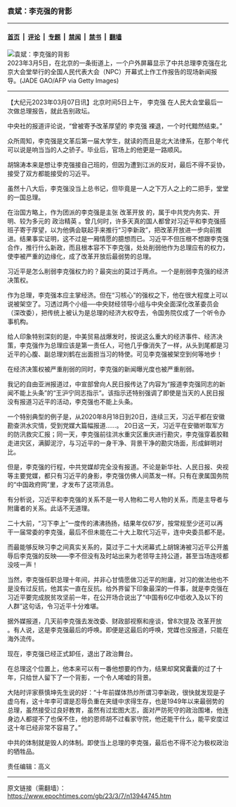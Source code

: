 ### 袁斌：李克强的背影

---

#### [首页](../../../..?n13944745) &nbsp;|&nbsp; [评论](../../../../../epoch-comment?n13944745) &nbsp;|&nbsp; [专题](../../../../../epoch-special?n13944745) &nbsp;|&nbsp; [禁闻](../../../../../epoch-news?n13944745) &nbsp;|&nbsp; [禁书](../../../../../books?n13944745) &nbsp;|&nbsp; [翻墙](https://github.com/gfw-breaker/nogfw/blob/master/README.md?n13944745)


<div><img alt="袁斌：李克强的背影" class="attachment-djy_600_400 size-djy_600_400 wp-post-image" src="https://i.epochtimes.com/assets/uploads/2023/03/id13944246-GettyImages-1247750692-600x400.jpg"/>
<div class="caption">
 2023年3月5日，在北京的一条街道上，一个户外屏幕显示了中共总理李克强在北京大会堂举行的全国人民代表大会（NPC）开幕式上作工作报告的现场新闻报导。(JADE GAO/AFP via Getty Images)
</div></div><hr/><div class="post_content" id="artbody" itemprop="articleBody">
 <!-- article content begin -->
 <p>
  【大纪元2023年03月07日讯】北京时间5日上午，
  <ok href="https://www.epochtimes.com/gb/tag/%E6%9D%8E%E5%85%8B%E5%BC%BA.html">
   李克强
  </ok>
  在人民大会堂最后一次做总理报告，就此告别政坛。
 </p>
 <p>
  中央社的报道评论说，“曾被寄予改革厚望的
  <ok href="https://www.epochtimes.com/gb/tag/%E6%9D%8E%E5%85%8B%E5%BC%BA.html">
   李克强
  </ok>
  裸退，一个时代黯然结束。”
 </p>
 <p>
  众所周知，李克强是文革后第一届大学生，就读的而且是北大法律系，在那个年代可以说是响当当的人之骄子。毕业后，官场上的他更是一路顺风。
 </p>
 <p>
  胡锦涛本来是想让李克强接自己班的，但因为遭到江派的反对，最后不得不妥协，接受了双方都能接受的习近平。
 </p>
 <p>
  虽然十八大后，李克强没当上总书记，但毕竟是一人之下万人之上的二把手，堂堂的一国总理。
 </p>
 <p>
  在治国方略上，作为团派的李克强是主张
  <ok href="https://www.epochtimes.com/gb/tag/%E6%94%B9%E9%9D%A9%E5%BC%80%E6%94%BE.html">
   改革开放
  </ok>
  的，属于中共党内务实、开明、较为多元的
  <ok href="https://www.epochtimes.com/gb/tag/%E6%94%BF%E6%B2%BB%E7%B2%BE%E8%8B%B1.html">
   政治精英
  </ok>
  。曾几何时，许多天真的国人都曾对习近平和李克强搭班子寄于厚望，以为他俩会联起手来推行“习李新政”，把改革开放进一步向前推进。结果事实证明，这不过是一厢情愿的臆想而已。习近平不但压根不想跟李克强合作，推行什么新政，而且根本容不下李克强，处处削弱他作为总理应有的权力，使李被严重的边缘化，成了改革开放后最弱势的总理。
 </p>
 <p>
  习近平是怎么削弱李克强权力的？最突出的莫过于两点。一个是削弱李克强的经济决策权。
 </p>
 <p>
  作为总理，李克强本应主掌经济。但在“习核心”的强权之下，他在很大程度上可以说被架空了。习透过两个小组──中央财经领导小组与中央全面深化改革委员会（深改委），把传统上被认为是总理的经济大权夺去，令国务院仅成了一个听令办事机构。
 </p>
 <p>
  给人印象特别深刻的是，中美贸易战爆发时，按说这么重大的经济事件、经济决策，李克强作为总理应该是第一责任人，可他几乎像消失了一样，从头到尾都是习近平的心腹、副总理刘鹤在出面担当习的特使。可见李克强被架空到何等地步！
 </p>
 <p>
  在经济决策权被严重削弱的同时，李克强的新闻曝光度也被严重削弱。
 </p>
 <p>
  我记的自由亚洲报道过，中宣部曾向人民日报传达了内容为“报道李克强同志的新闻不能上头条”的“王沪宁同志指示”。该指示还特别强调了即使是当天的人民日报没有报道习近平的活动，李克强也不能上头条。
 </p>
 <p>
  一个特别典型的例子是，从2020年8月18日到20日，连续三天，习近平都在安徽勘查洪水灾情，受到党媒大篇幅报道……。 20日这一天，习近平在安徽听取军方的防汛救灾汇报；同一天，李克强前往洪水重灾区重庆进行勘灾，李克强穿着胶鞋走进灾区，满脚泥泞，与习近平的一身干净、背景干净的勘灾场面，形成鲜明对比。
 </p>
 <p>
  但是，李克强的行程，中共党媒却完全没有报道。不论是新华社、人民日报、央视等主要党媒，都只有习近平的身影，李克强仿佛人间蒸发一样。只有在隶属国务院的“中国政府网”里，才发布了这项消息。
 </p>
 <p>
  有分析说，习近平和李克强的关系不是一号人物和二号人物的关系，而是主导者与附庸者的关系。此话不无道理。
 </p>
 <p>
  二十大前，“习下李上”一度传的沸沸扬扬，结果年仅67岁，按常规至少还可以再干一届常委的李克强，最后不但未能在二十大上取代习近平，连中央委员都不是。
 </p>
 <p>
  而最能够反映习李之间真实关系的，莫过于二十大闭幕式上胡锦涛被习近平公开羞辱后李克强的反映——李不但没有及时站出来为老领导主持公道，甚至当场连吱都没吱一声！
 </p>
 <p>
  当然，李克强任职总理十年间，并非心甘情愿做习近平的附庸，对习的做法他也不是没有过反抗，他其实一直在反抗。给外界留下印象最深的一件事，就是李克强在习近平要完成脱贫攻坚前一年，在公开场合说出了“中国有6亿中低收入及以下的人群”这句话，令习近平十分难堪。
 </p>
 <p>
  据外媒报道，几天前李克强去发改委、财政部视察和座谈，曾8次提及
  <ok href="https://www.epochtimes.com/gb/tag/%E6%94%B9%E9%9D%A9%E5%BC%80%E6%94%BE.html">
   改革开放
  </ok>
  。有人说，这是李克强最后的呼唤。即便是这最后的呼唤，党媒也没报道，只能在海外流传。
 </p>
 <p>
  现在，李克强已经正式卸任，退出了政治舞台。
 </p>
 <p>
  在总理这个位置上，他本来可以有一番他想要的作为，结果却窝窝囊囊的过了十年，只给世人留下了一个背影，一个令人唏嘘的背景。
 </p>
 <p>
  大陆时评家蔡慎坤先生说的好：“十年前媒体热炒所谓习李新政，很快就发现是子虚乌有，这十年李可谓是忍辱负重在夹缝中求得生存，也是1949年以来最弱势的总理，虽然接受过良好教育，虽然有过宏图大志，面对严防死守的政治围堵，他连身边人都提不了也保不住，他的恩师胡不过看家守院，他还能干什么，能平安度过这十年已经非常不容易了。”
 </p>
 <p>
  中共的体制就是毁人的体制。即使当上总理的李克强，最后也不得不沦为极权政治的牺牲品。
 </p>
 <p>
  责任编辑：高义
 </p>
 <!-- article content end -->
 <div id="below_article_ad">
 </div>
</div>


---

原文链接（需翻墙）：https://www.epochtimes.com/gb/23/3/7/n13944745.htm